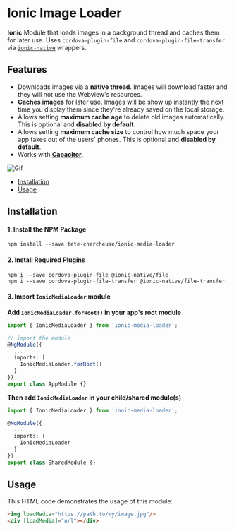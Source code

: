 # Ionic Image Loader
**Ionic** Module that loads images in a background thread and caches them for later use. Uses `cordova-plugin-file` and `cordova-plugin-file-transfer` via [`ionic-native`](https://github.com/driftyco/ionic-native) wrappers.


## Features
- Downloads images via a **native thread**. Images will download faster and they will not use the Webview's resources.
- **Caches images** for later use. Images will be show up instantly the next time you display them since they're already saved on the local storage.
- Allows setting **maximum cache age** to delete old images automatically. This is optional and **disabled by default**.
- Allows setting **maximum cache size** to control how much space your app takes out of the users' phones. This is optional and **disabled by default**.
- Works with **[Capacitor](https://github.com/ionic-team/capacitor/e)**.

![Gif](https://github.com/ihadeed/ionic-image-loader-example/blob/master/gif.gif?raw=true)


- [Installation](https://github.com/tete-chercheuse/ionic-media-loader#installation)
- [Usage](https://github.com/tete-chercheuse/ionic-media-loader#usage)


## Installation

#### 1. Install the NPM Package
```
npm install --save tete-chercheuse/ionic-media-loader
```

#### 2. Install Required Plugins
```
npm i --save cordova-plugin-file @ionic-native/file
npm i --save cordova-plugin-file-transfer @ionic-native/file-transfer
```

#### 3. Import `IonicMediaLoader` module

**Add `IonicMediaLoader.forRoot()` in your app's root module**
```typescript
import { IonicMediaLoader } from 'ionic-media-loader';

// import the module
@NgModule({
  ...
  imports: [
    IonicMediaLoader.forRoot()
  ]
})
export class AppModule {}
```

**Then add `IonicMediaLoader` in your child/shared module(s)**
```typescript
import { IonicMediaLoader } from 'ionic-media-loader';

@NgModule({
  ...
  imports: [
    IonicMediaLoader
  ]
})
export class SharedModule {}
```

## Usage

This HTML code demonstrates the usage of this module:
```html
<img loadMedia="https://path.to/my/image.jpg"/>
<div [loadMedia]="url"></div>
```
